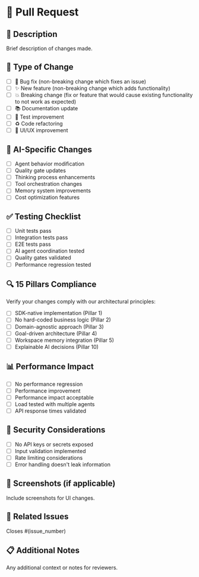 # 🚀 Pull Request

## 📝 **Description**
Brief description of changes made.

## 🎯 **Type of Change**
- [ ] 🐛 Bug fix (non-breaking change which fixes an issue)
- [ ] ✨ New feature (non-breaking change which adds functionality)
- [ ] 💥 Breaking change (fix or feature that would cause existing functionality to not work as expected)
- [ ] 📚 Documentation update
- [ ] 🧪 Test improvement
- [ ] ♻️ Code refactoring
- [ ] 🎨 UI/UX improvement

## 🧠 **AI-Specific Changes**
- [ ] Agent behavior modification
- [ ] Quality gate updates
- [ ] Thinking process enhancements
- [ ] Tool orchestration changes
- [ ] Memory system improvements
- [ ] Cost optimization features

## ✅ **Testing Checklist**
- [ ] Unit tests pass
- [ ] Integration tests pass  
- [ ] E2E tests pass
- [ ] AI agent coordination tested
- [ ] Quality gates validated
- [ ] Performance regression tested

## 🔍 **15 Pillars Compliance**
Verify your changes comply with our architectural principles:
- [ ] SDK-native implementation (Pillar 1)
- [ ] No hard-coded business logic (Pillar 2)  
- [ ] Domain-agnostic approach (Pillar 3)
- [ ] Goal-driven architecture (Pillar 4)
- [ ] Workspace memory integration (Pillar 5)
- [ ] Explainable AI decisions (Pillar 10)

## 📊 **Performance Impact**
- [ ] No performance regression
- [ ] Performance improvement
- [ ] Performance impact acceptable
- [ ] Load tested with multiple agents
- [ ] API response times validated

## 🔐 **Security Considerations**
- [ ] No API keys or secrets exposed
- [ ] Input validation implemented
- [ ] Rate limiting considerations
- [ ] Error handling doesn't leak information

## 📸 **Screenshots** (if applicable)
Include screenshots for UI changes.

## 🔗 **Related Issues**
Closes #(issue_number)

## 📋 **Additional Notes**
Any additional context or notes for reviewers.